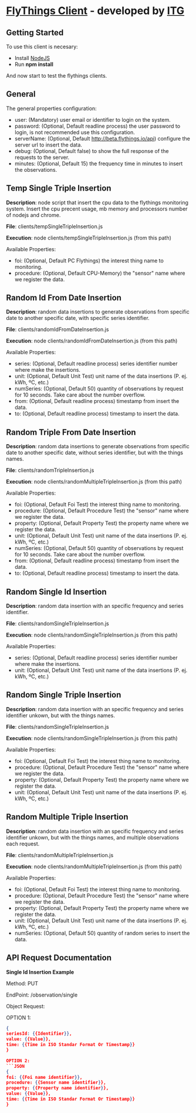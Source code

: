 # [FlyThings Client](http://flythings.io) - developed by [ITG](http://www.itg.es)

## Getting Started

To use this client is necesary:
*	Install [NodeJS](https://nodejs.org)
* Run **npm install**

And now start to test the flythings clients.

## General

The general properties configuration:
* user: (Mandatory) user email or identifier to login on the system.
* password: (Optional, Default readline process) the user password to login, is not recommended use this configuration.
* serverName: (Optional, Default http://beta.flythings.io/api) configure the server url to insert the data.
* debug: (Optional, Default false) to show the full response of the requests to the server.
* minutes: (Optional, Default 15) the frequency time in minutes to insert the observations.

## Temp Single Triple Insertion

**Description**: node script that insert the cpu data to the flythings monitoring system. Insert the cpu precent usage, mb memory and processors number of nodejs and chrome.

**File**: clients/tempSingleTripleInsertion.js

**Execution**: node clients/tempSingleTripleInsertion.js (from this path)

Available Properties:
* foi: (Optional, Default PC Flythings) the interest thing name to monitoring.
* procedure: (Optional, Default CPU-Memory) the "sensor" name where we register the data.

## Random Id From Date Insertion

**Description**: random data insertions to generate observations from specific date to another specific date, with specific series identifier. 

**File**: clients/randomIdFromDateInsertion.js

**Execution**: node clients/randomIdFromDateInsertion.js (from this path)

Available Properties:
* series: (Optional, Default readline process) series identifier number where make the insertions.
* unit:  (Optional, Default Unit Test) unit name of the data insertions (P. ej. kWh, ºC, etc.)
* numSeries: (Optional, Default 50)  quantity of observations by request for 10 seconds. Take care about the number overflow.
* from: (Optional, Default readline process) timestamp from insert the data.
* to: (Optional, Default readline process) timestamp to insert the data.

## Random Triple From Date Insertion

**Description**: random data insertions to generate observations from specific date to another specific date, without series identifier, but with the things names.

**File**: clients/randomTripleInsertion.js

**Execution**: node clients/randomMultipleTripleInsertion.js (from this path)

Available Properties:
* foi: (Optional, Default Foi Test) the interest thing name to monitoring.
* procedure: (Optional, Default Procedure Test) the "sensor" name where we register the data.
* property: (Optional, Default Property Test) the property name where we register the data.
* unit: (Optional, Default Unit Test) unit name of the data insertions (P. ej. kWh, ºC, etc.)
* numSeries: (Optional, Default 50)  quantity of observations by request for 10 seconds. Take care about the number overflow.
* from: (Optional, Default readline process) timestamp from insert the data.
* to: (Optional, Default readline process) timestamp to insert the data.

## Random Single Id Insertion

**Description**: random data insertion with an specific frequency and series identifier.

**File**: clients/randomSingleTripleInsertion.js

**Execution**: node clients/randomSingleTripleInsertion.js (from this path)

Available Properties:
* series: (Optional, Default readline process) series identifier number where make the insertions.
* unit: (Optional, Default Unit Test) unit name of the data insertions (P. ej. kWh, ºC, etc.)

## Random Single Triple Insertion

**Description**: random data insertion with an specific frequency and series identifier unkown, but with the things names.

**File**: clients/randomSingleTripleInsertion.js

**Execution**: node clients/randomSingleTripleInsertion.js (from this path)

Available Properties:
* foi: (Optional, Default Foi Test) the interest thing name to monitoring.
* procedure: (Optional, Default Procedure Test) the "sensor" name where we register the data.
* property: (Optional, Default Property Test) the property name where we register the data.
* unit: (Optional, Default Unit Test) unit name of the data insertions (P. ej. kWh, ºC, etc.)

## Random Multiple Triple Insertion

**Description**: random data insertion with an specific frequency and series identifier unkown, but with the things names, and multiple observations each request.

**File**: clients/randomMultipleTripleInsertion.js

**Execution**: node clients/randomMultipleTripleInsertion.js (from this path)

Available Properties:
* foi: (Optional, Default Foi Test) the interest thing name to monitoring.
* procedure: (Optional, Default Procedure Test) the "sensor" name where we register the data.
* property: (Optional, Default Property Test) the property name where we register the data.
* unit: (Optional, Default Unit Test) unit name of the data insertions (P. ej. kWh, ºC, etc.)
* numSeries: (Optional, Default 50)  quantity of random series to insert the data.

## API Request Documentation

**Single Id Insertion Example**

Method: PUT

EndPoint: /observation/single

Object Request:

OPTION 1:
```JSON
{
seriesId: {{Identifier}},
value: {{Value}},
time: {{Time in ISO Standar Format Or Timestamp}}
}

OPTION 2:
```JSON
{
foi: {{Foi name identifier}},
procedure: {{Sensor name identifier}},
property: {{Property name identifier}},
value: {{Value}},
time: {{Time in ISO Standar Format Or Timestamp}}
}